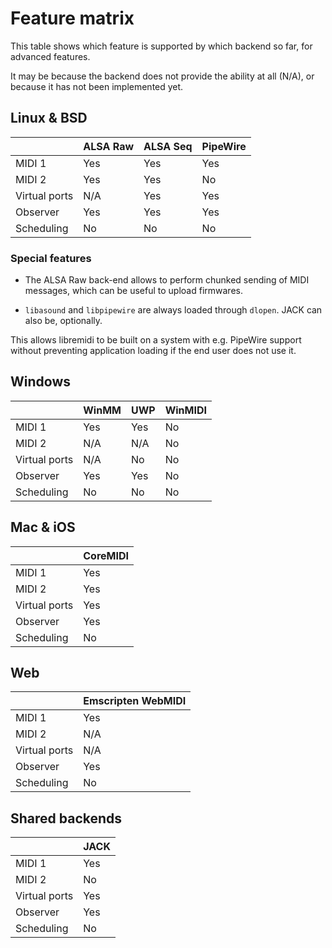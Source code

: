 # Feature matrix

This table shows which feature is supported by which backend so far, for advanced features.

It may be because the backend does not provide the ability at all (N/A), 
or because it has not been implemented yet.


## Linux & BSD

|               | ALSA Raw | ALSA Seq | PipeWire |
|---------------|----------|----------|----------|
| MIDI 1        | Yes      | Yes      | Yes      |
| MIDI 2        | Yes      | Yes      | No       |
| Virtual ports | N/A      | Yes      | Yes      |
| Observer      | Yes      | Yes      | Yes      |
| Scheduling    | No       | No       | No       |


### Special features
- The ALSA Raw back-end allows to perform chunked sending of MIDI messages, 
which can be useful to upload firmwares.

- `libasound` and `libpipewire` are always loaded through `dlopen`.
JACK can also be, optionally.

This allows libremidi to be built on a system with e.g. PipeWire support 
without preventing application loading if the end user does not use it.

## Windows 

|               | WinMM | UWP | WinMIDI |
|---------------|-------|-----|---------|
| MIDI 1        | Yes   | Yes | No      |
| MIDI 2        | N/A   | N/A | No      |
| Virtual ports | N/A   | No  | No      |
| Observer      | Yes   | Yes | No      |
| Scheduling    | No    | No  | No      |

## Mac & iOS

|               | CoreMIDI |
|---------------|----------|
| MIDI 1        | Yes      |
| MIDI 2        | Yes      |
| Virtual ports | Yes      |
| Observer      | Yes      |
| Scheduling    | No       |

## Web

|               | Emscripten WebMIDI |
|---------------|--------------------|
| MIDI 1        | Yes                |
| MIDI 2        | N/A                |
| Virtual ports | N/A                |
| Observer      | Yes                |
| Scheduling    | No                 |

## Shared backends

|               | JACK |
|---------------|------|
| MIDI 1        | Yes  |
| MIDI 2        | No   |
| Virtual ports | Yes  |
| Observer      | Yes  |
| Scheduling    | No   |
